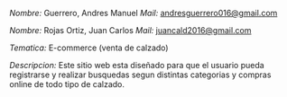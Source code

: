 *Nombre:* Guerrero, Andres Manuel
*Mail:* andresguerrero016@gmail.com

*Nombre:* Rojas Ortiz, Juan Carlos
*Mail:* juancald2016@gmail.com

*Tematica:* E-commerce (venta de calzado)

*Descripcion:* Este sitio web esta diseñado para que el usuario pueda registrarse y realizar busquedas segun distintas categorias y compras online de todo tipo de calzado.

